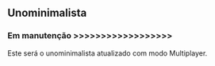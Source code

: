 ## Unominimalista 

### Em manutenção >>>>>>>>>>>>>>>>>>

Este será o unominimalista atualizado com modo Multiplayer.

